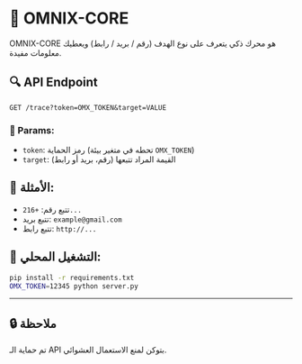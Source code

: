 # 🧠 OMNIX-CORE

OMNIX-CORE هو محرك ذكي يتعرف على نوع الهدف (رقم / بريد / رابط) ويعطيك معلومات مفيدة.

## 🔍 API Endpoint

```
GET /trace?token=OMX_TOKEN&target=VALUE
```

### 🎯 Params:
- `token`: رمز الحماية (تحطه في متغير بيئة `OMX_TOKEN`)
- `target`: القيمة المراد تتبعها (رقم، بريد أو رابط)

## 🧪 الأمثلة:

- تتبع رقم: `+216...`
- تتبع بريد: `example@gmail.com`
- تتبع رابط: `http://...`

## 🚀 التشغيل المحلي:

```bash
pip install -r requirements.txt
OMX_TOKEN=12345 python server.py
```

---

## 🔒 ملاحظة
تم حماية الـ API بتوكن لمنع الاستعمال العشوائي.
